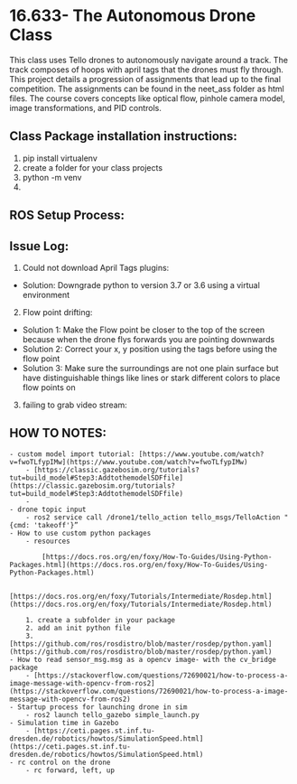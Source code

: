 # 16.633- The Autonomous Drone Class
This class uses Tello drones to autonomously navigate around a track. The track composes of hoops with april tags that the drones must fly through. This project details a progression of assignments that lead up to the final competition. The assignments can be found in the neet_ass folder as html files. The course covers concepts like optical flow, pinhole camera model, image transformations, and PID controls. 

## Class Package installation instructions:
1. pip install virtualenv
2. create a folder for your class projects
3. python<version> -m venv <virtual-environment-name>
4. 

## ROS Setup Process: 



## Issue Log:
1. Could not download April Tags plugins:
- Solution: Downgrade python to version 3.7 or 3.6 using a virtual environment 
2. Flow point drifting:
- Solution 1: Make the Flow point be closer to the top of the screen because when the drone flys forwards you are pointing downwards
- Solution 2: Correct your x, y position using the tags before using the flow point 
- Solution 3: Make sure the surroundings are not one plain surface but have distinguishable things like lines or stark different colors to place flow points on 
3. failing to grab video stream: 

## HOW TO NOTES:
    - custom model import tutorial: [https://www.youtube.com/watch?v=fwoTLfypIMw](https://www.youtube.com/watch?v=fwoTLfypIMw)
        - [https://classic.gazebosim.org/tutorials?tut=build_model#Step3:AddtothemodelSDFfile](https://classic.gazebosim.org/tutorials?tut=build_model#Step3:AddtothemodelSDFfile)
        - 
    - drone topic input
        - ros2 service call /drone1/tello_action tello_msgs/TelloAction "{cmd: 'takeoff'}”
    - How to use custom python packages
        - resources
            
            [https://docs.ros.org/en/foxy/How-To-Guides/Using-Python-Packages.html](https://docs.ros.org/en/foxy/How-To-Guides/Using-Python-Packages.html)
            
            [https://docs.ros.org/en/foxy/Tutorials/Intermediate/Rosdep.html](https://docs.ros.org/en/foxy/Tutorials/Intermediate/Rosdep.html)
            
        1. create a subfolder in your package 
        2. add an init python file 
        3. [https://github.com/ros/rosdistro/blob/master/rosdep/python.yaml](https://github.com/ros/rosdistro/blob/master/rosdep/python.yaml)
    - How to read sensor_msg.msg as a opencv image- with the cv_bridge package
        - [https://stackoverflow.com/questions/72690021/how-to-process-a-image-message-with-opencv-from-ros2](https://stackoverflow.com/questions/72690021/how-to-process-a-image-message-with-opencv-from-ros2)
    - Startup process for launching drone in sim
        - ros2 launch tello_gazebo simple_launch.py
    - Simulation time in Gazebo
        - [https://ceti.pages.st.inf.tu-dresden.de/robotics/howtos/SimulationSpeed.html](https://ceti.pages.st.inf.tu-dresden.de/robotics/howtos/SimulationSpeed.html)
    - rc control on the drone
        - rc forward, left, up
